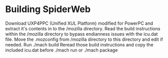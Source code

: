 # Building SpiderWeb
Download UXP4PPC (Unified XUL Platform) modified for PowerPC and extract it's contents in to the
/mozilla directory.
Read the build instructions within the /mozilla directory to bypass endianness issues with the icu.dat file.
Move the .mozconfig from /mozilla directory to this directory and edit if needed.
Run ./mach build
Reread those build instructions and copy the included icu.dat before ./mach run or ./mach package
